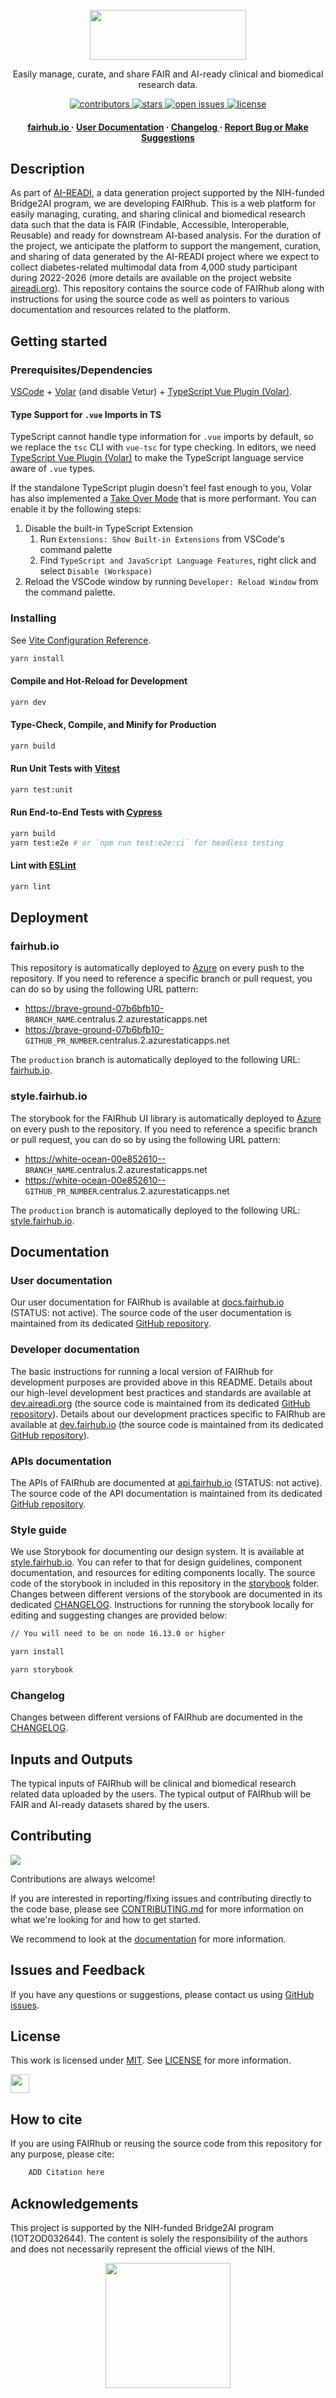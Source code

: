 <div align="center">
<br />

<a>
  <img src="https://github.com/AI-READI/fairhub.io-logo/blob/main/logo-with-text.png?raw=true"
height="80" width="250"/>
</a>

<p>
Easily manage, curate, and share FAIR and AI-ready clinical and biomedical research data.</p>

<p>
  <a href="https://github.com/AI-READI/fairhub.io/graphs/contributors">
    <img src="https://img.shields.io/github/contributors/AI-READI/template.svg?style=flat-square" alt="contributors" />
  </a>
  <a href="https://github.com/AI-READI/fairhub.io/stargazers">
    <img src="https://img.shields.io/github/stars/AI-READI/template.svg?style=flat-square" alt="stars" />
  </a>
  <a href="https://github.com/AI-READI/fairhub.io/issues/">
    <img src="https://img.shields.io/github/issues/AI-READI/template.svg?style=flat-square" alt="open issues" />
  </a>
  <a href="https://github.com/AI-READI/fairhub.io/blob/main/LICENSE">
    <img src="https://img.shields.io/github/license/AI-READI/template.svg?style=flat-square" alt="license" />
  </a>

[//]: # '  <a href="https://doi.org/10.5281/zenodo.6407300">'
[//]: # '    <img src="https://zenodo.org/badge/DOI/10.5281/zenodo.6407300.svg" alt="doi" />'
[//]: # "  </a>"

</p>

<h4>
    <a href="https://fairhub.io/"> fairhub.io </a>
  <span> · </span>
    <a href="https://docs.fairhub.io/"> User Documentation</a>
  <span> · </span>
    <a href="CHANGELOG.md"> Changelog </a>
  <span> · </span>
    <a href="https://github.com/AI-READI/fairhub.io/issues/">Report Bug or Make Suggestions</a>
  </h4>
</div>

## Description

As part of [AI-READI](https://aireadi.org/), a data generation project supported by the NIH-funded Bridge2AI program, we are developing FAIRhub. This is a web platform for easily managing, curating, and sharing clinical and biomedical research data such that the data is FAIR (Findable, Accessible, Interoperable, Reusable) and ready for downstream AI-based analysis. For the duration of the project, we anticipate the platform to support the mangement, curation, and sharing of data generated by the AI-READI project where we expect to collect diabetes-related multimodal data from 4,000 study participant during 2022-2026 (more details are available on the project website [aireadi.org](https://aireadi.org/)). This repository contains the source code of FAIRhub along with instructions for using the source code as well as pointers to various documentation and resources related to the platform.

## Getting started

### Prerequisites/Dependencies

[VSCode](https://code.visualstudio.com/) + [Volar](https://marketplace.visualstudio.com/items?itemName=Vue.volar) (and disable Vetur) + [TypeScript Vue Plugin (Volar)](https://marketplace.visualstudio.com/items?itemName=Vue.vscode-typescript-vue-plugin).

#### Type Support for `.vue` Imports in TS

TypeScript cannot handle type information for `.vue` imports by default, so we replace the `tsc` CLI with `vue-tsc` for type checking. In editors, we need [TypeScript Vue Plugin (Volar)](https://marketplace.visualstudio.com/items?itemName=Vue.vscode-typescript-vue-plugin) to make the TypeScript language service aware of `.vue` types.

If the standalone TypeScript plugin doesn't feel fast enough to you, Volar has also implemented a [Take Over Mode](https://github.com/johnsoncodehk/volar/discussions/471#discussioncomment-1361669) that is more performant. You can enable it by the following steps:

1. Disable the built-in TypeScript Extension
   1. Run `Extensions: Show Built-in Extensions` from VSCode's command palette
   2. Find `TypeScript and JavaScript Language Features`, right click and select `Disable (Workspace)`
2. Reload the VSCode window by running `Developer: Reload Window` from the command palette.

### Installing

See [Vite Configuration Reference](https://vitejs.dev/config/).

```sh
yarn install
```

#### Compile and Hot-Reload for Development

```sh
yarn dev
```

#### Type-Check, Compile, and Minify for Production

```sh
yarn build
```

#### Run Unit Tests with [Vitest](https://vitest.dev/)

```sh
yarn test:unit
```

#### Run End-to-End Tests with [Cypress](https://www.cypress.io/)

```sh
yarn build
yarn test:e2e # or `npm run test:e2e:ci` for headless testing
```

#### Lint with [ESLint](https://eslint.org/)

```sh
yarn lint
```

## Deployment

### fairhub.io

This repository is automatically deployed to [Azure](https://azure.microsoft.com/en-us/products/app-service/static/) on every push to the repository. If you need to reference a specific branch or pull request, you can do so by using the following URL pattern:

- <https://brave-ground-07b6bfb10->`BRANCH_NAME`.centralus.2.azurestaticapps.net
- <https://brave-ground-07b6bfb10->`GITHUB_PR_NUMBER`.centralus.2.azurestaticapps.net

The `production` branch is automatically deployed to the following URL: [fairhub.io](https://fairhub.io).

### style.fairhub.io

The storybook for the FAIRhub UI library is automatically deployed to [Azure](https://azure.microsoft.com/en-us/products/app-service/static) on every push to the repository. If you need to reference a specific branch or pull request, you can do so by using the following URL pattern:

- <https://white-ocean-00e852610-->`BRANCH_NAME`.centralus.2.azurestaticapps.net
- <https://white-ocean-00e852610-->`GITHUB_PR_NUMBER`.centralus.2.azurestaticapps.net

The `production` branch is automatically deployed to the following URL: [style.fairhub.io](https://style.fairhub.io).

## Documentation

### User documentation

Our user documentation for FAIRhub is available at [docs.fairhub.io](https://docs.fairhub.io/) (STATUS: not active). The source code of the user documentation is maintained from its dedicated [GitHub repository](https://github.com/AI-READI/docs.fairhub.io).

### Developer documentation

The basic instructions for running a local version of FAIRhub for development purposes are provided above in this README. Details about our high-level development best practices and standards are available at [dev.aireadi.org](https://dev.aireadi.org) (the source code is maintained from its dedicated [GitHub repository](https://github.com/AI-READI/docs.fairhub.io)). Details about our development practices specific to FAIRhub are available at [dev.fairhub.io](https://github.com/AI-READI/dev.aireadi.org) (the source code is maintained from its dedicated [GitHub repository](https://github.com/AI-READI/dev.fairhub.io)).

### APIs documentation

The APIs of FAIRhub are documented at [api.fairhub.io](https://api.fairhub.io/) (STATUS: not active). The source code of the API documentation is maintained from its dedicated [GitHub repository](https://github.com/AI-READI/api.fairhub.io).

### Style guide

We use Storybook for documenting our design system. It is available at [style.fairhub.io](https://style.FAIRhub.io/). You can refer to that for design guidelines, component documentation, and resources for editing components locally. The source code of the storybook in included in this repository in the [storybook](.storybook) folder. Changes between different versions of the storybook are documented in its dedicated [CHANGELOG](CHANGELOG.stories.mdx). Instructions for running the storybook locally for editing and suggesting changes are provided below:

```sh
// You will need to be on node 16.13.0 or higher

yarn install

yarn storybook
```

### Changelog

Changes between different versions of FAIRhub are documented in the [CHANGELOG](CHANGELOG.md).

## Inputs and Outputs

The typical inputs of FAIRhub will be clinical and biomedical research related data uploaded by the users. The typical output of FAIRhub will be FAIR and AI-ready datasets shared by the users.

## Contributing

<a href="https://github.com/AI-READI/aireadi.org/graphs/contributors">
  <img src="https://contrib.rocks/image?repo=AI-READI/aireadi.org" />
</a>

Contributions are always welcome!

If you are interested in reporting/fixing issues and contributing directly to the code base, please see [CONTRIBUTING.md](./contributing.md) for more information on what we're looking for and how to get started.

We recommend to look at the [documentation](https://dev.fairhub.io/) for more information.

## Issues and Feedback

If you have any questions or suggestions, please contact us using [GitHub issues](https://github.com/AI-READI/fairhub.io/issues/new).

## License

This work is licensed under
[MIT](https://opensource.org/licenses/mit). See [LICENSE](https://github.com/AI-READI/fairhub.io/blob/main/LICENSE) for more information.

<a href="https://aireadi.org" >
  <img src="https://www.channelfutures.com/files/2017/04/3_0.png" height="30" />
</a>

## How to cite

If you are using FAIRhub or reusing the source code from this repository for any purpose, please cite:

```bash
    ADD Citation here
```

## Acknowledgements

This project is supported by the NIH-funded Bridge2AI program (1OT2OD032644). The content is solely the responsibility of the authors and does not necessarily represent the official views of the NIH.

<div align="center">

<a href="https://aireadi.org">
  <img src="https://github.com/AI-READI/AI-READI-logo/raw/main/logo/png/option2.png" height="200" />
</a>
</div>
